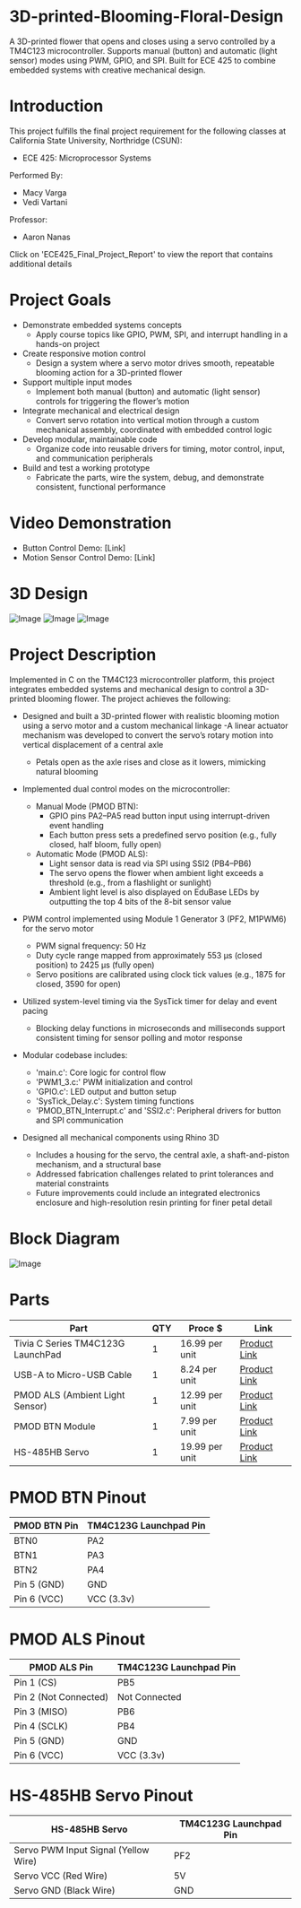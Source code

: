 # 3D-printed-Blooming-Floral-Design
A 3D-printed flower that opens and closes using a servo controlled by a TM4C123 microcontroller. Supports manual (button) and automatic (light sensor) modes using PWM, GPIO, and SPI. Built for ECE 425 to combine embedded systems with creative mechanical design.

# Introduction
This project fulfills the final project requirement for the following classes at California State University, Northridge (CSUN):
- ECE 425: Microprocessor Systems

Performed By:
- Macy Varga
- Vedi Vartani

Professor:
- Aaron Nanas

Click on 'ECE425_Final_Project_Report' to view the report that contains additional details

# Project Goals
- Demonstrate embedded systems concepts
    - Apply course topics like GPIO, PWM, SPI, and interrupt handling in a hands-on project
- Create responsive motion control
    - Design a system where a servo motor drives smooth, repeatable blooming action for a 3D-printed flower
- Support multiple input modes
    - Implement both manual (button) and automatic (light sensor) controls for triggering the flower’s motion
- Integrate mechanical and electrical design
    - Convert servo rotation into vertical motion through a custom mechanical assembly, coordinated with embedded control logic
- Develop modular, maintainable code
    -  Organize code into reusable drivers for timing, motor control, input, and communication peripherals
- Build and test a working prototype
    - Fabricate the parts, wire the system, debug, and demonstrate consistent, functional performance
# Video Demonstration
- Button Control Demo: [Link]
- Motion Sensor Control Demo: [Link]

# 3D Design
![Image](https://github.com/user-attachments/assets/3b287ff7-df22-49b9-ad22-7f59f2f394b7)
![Image](https://github.com/user-attachments/assets/607cbd0c-fd04-499a-b422-ddad21d295f2)
![Image](https://github.com/user-attachments/assets/b4c5e71d-284b-4ea3-a8d8-961f65828251)

# Project Description
Implemented in C on the TM4C123 microcontroller platform, this project integrates embedded systems and mechanical design to control a 3D-printed blooming flower. The project achieves the following:

- Designed and built a 3D-printed flower with realistic blooming motion using a servo motor and a custom mechanical linkage
  -A linear actuator mechanism was developed to convert the servo’s rotary motion into vertical displacement of a central axle
  - Petals open as the axle rises and close as it lowers, mimicking natural blooming

- Implemented dual control modes on the microcontroller:
    - Manual Mode (PMOD BTN):
      - GPIO pins PA2–PA5 read button input using interrupt-driven event handling
      - Each button press sets a predefined servo position (e.g., fully closed, half bloom, fully open)
    - Automatic Mode (PMOD ALS):
      - Light sensor data is read via SPI using SSI2 (PB4–PB6)
      - The servo opens the flower when ambient light exceeds a threshold (e.g., from a flashlight or sunlight)
      - Ambient light level is also displayed on EduBase LEDs by outputting the top 4 bits of the 8-bit sensor value

- PWM control implemented using Module 1 Generator 3 (PF2, M1PWM6) for the servo motor
  - PWM signal frequency: 50 Hz
  - Duty cycle range mapped from approximately 553 μs (closed position) to 2425 μs (fully open)
  - Servo positions are calibrated using clock tick values (e.g., 1875 for closed, 3590 for open)

- Utilized system-level timing via the SysTick timer for delay and event pacing
  - Blocking delay functions in microseconds and milliseconds support consistent timing for sensor polling and motor response

- Modular codebase includes:
  - 'main.c': Core logic for control flow
  - 'PWM1_3.c:' PWM initialization and control
  - 'GPIO.c': LED output and button setup
  - 'SysTick_Delay.c': System timing functions
  - 'PMOD_BTN_Interrupt.c' and 'SSI2.c': Peripheral drivers for button and SPI communication
 
- Designed all mechanical components using Rhino 3D
  - Includes a housing for the servo, the central axle, a shaft-and-piston mechanism, and a structural base
  - Addressed fabrication challenges related to print tolerances and material constraints
  - Future improvements could include an integrated electronics enclosure and high-resolution resin printing for finer petal detail

 # Block Diagram
 ![Image](https://github.com/user-attachments/assets/d2e53a00-e8b3-41da-88ea-2a3454e62eb6)

 # Parts
 | Part | QTY | Proce $ | Link|
 | --- | --- | --- | --- |
 | Tivia C Series TM4C123G LaunchPad | 1 | 16.99 per unit | [Product Link](https://www.ti.com/tool/EK-TM4C123GXL)
 | USB-A to Micro-USB Cable | 1 | 8.24 per unit | [Product Link](https://www.amazon.com/Amazon-Basics-Charging-Transfer-Gold-Plated/dp/B07232M876?th=1)
 | PMOD ALS (Ambient Light Sensor) | 1 | 12.99 per unit | [Product Link](https://digilent.com/shop/pmod-als-ambient-light-sensor/?srsltid=AfmBOoo0kxgvVAwQuc-BNFxNm-8LzqFudKycYnibmbCsAVFQNEUlxlfY)
 | PMOD BTN Module | 1 | 7.99 per unit | [Product Link](https://digilent.com/shop/pmod-btn-4-user-pushbuttons/)
 | HS-485HB Servo | 1 | 19.99 per unit | [Product Link](https://www.servocity.com/hs-485hb-servo/)

 # PMOD BTN Pinout
 | PMOD BTN Pin | TM4C123G Launchpad Pin | 
 | --- | --- |
 | BTN0 | PA2
 | BTN1 | PA3
 | BTN2 | PA4
 | Pin 5 (GND) | GND
 | Pin 6 (VCC) | VCC (3.3v)

 # PMOD ALS Pinout
 | PMOD ALS Pin | TM4C123G Launchpad Pin | 
 | --- | --- |
 | Pin 1 (CS) | PB5
 | Pin 2 (Not Connected) | Not Connected
 | Pin 3 (MISO) | PB6
 | Pin 4 (SCLK) | PB4
 | Pin 5 (GND) | GND
 | Pin 6 (VCC) | VCC (3.3v)

 # HS-485HB Servo Pinout
 | HS-485HB Servo | TM4C123G Launchpad Pin | 
 | --- | --- |
 | Servo PWM Input Signal (Yellow Wire) | PF2
 | Servo VCC (Red Wire) | 5V
 | Servo GND (Black Wire) | GND
